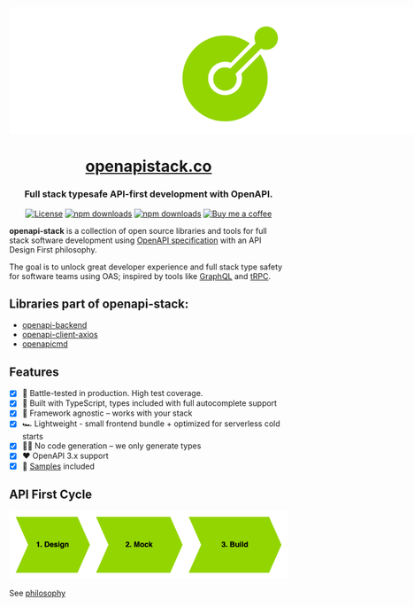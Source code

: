 <div align="center">
<img alt="openapi-stack" src="static/img/header.png" style="max-width:50rem">
<h1><a href="https://openapistack.co">openapistack.co</a></h1>
<h3>Full stack typesafe API-first development with OpenAPI.</h3>

[![License](http://img.shields.io/:license-mit-blue.svg)](https://github.com/anttiviljami/openapi-stack/blob/master/LICENSE)
[![npm downloads](https://img.shields.io/npm/dw/openapi-backend)](https://www.npmjs.com/package/openapi-backend)
[![npm downloads](https://img.shields.io/npm/dw/openapi-client-axios)](https://www.npmjs.com/package/openapi-backend)
[![Buy me a coffee](https://img.shields.io/badge/donate-buy%20me%20a%20coffee-orange)](https://buymeacoff.ee/anttiviljami)

</div>

**openapi-stack** is a collection of open source libraries and tools for full stack software development using [OpenAPI specification](https://www.openapis.org/) with an API Design First philosophy.

The goal is to unlock great developer experience and full stack type safety for software teams using OAS; inspired by tools like [GraphQL](https://graphql.org/) and [tRPC](https://trpc.io).

## Libraries part of openapi-stack:

- [openapi-backend](https://openapistack.co/docs/openapi-backend/intro)
- [openapi-client-axios](https://openapistack.co/docs/openapi-client-axios/intro)
- [openapicmd](https://openapistack.co/docs/openapicmd/intro)

## Features

- [x] 🚀 Battle-tested in production. High test coverage.
- [x] 🤝 Built with TypeScript, types included with full autocomplete support
- [x] 🥃 Framework agnostic – works with your stack
- [x] 🏎 Lightweight - small frontend bundle + optimized for serverless cold starts
- [x] 🧙‍♂️ No code generation – we only generate types
- [x] ❤️ OpenAPI 3.x support
- [x] 👀 [Samples](https://openapistack.co/docs/openapi-backend/examples) included

## API First Cycle

![API First Cycle](static/img/openapi-stack.drawio.png)

See [philosophy](https://openapistack.co/docs/api-first)
